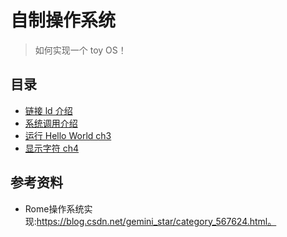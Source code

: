 # 自制操作系统

> 如何实现一个 toy OS！

## 目录

* [链接 ld 介绍](./docs/ld.md)
* [系统调用介绍](./docs/syscall.md)
* [运行 Hello World ch3](./docs/ch3.md)
* [显示字符 ch4](./docs/ch4.md)

## 参考资料

* Rome操作系统实现:https://blog.csdn.net/gemini_star/category_567624.html。
